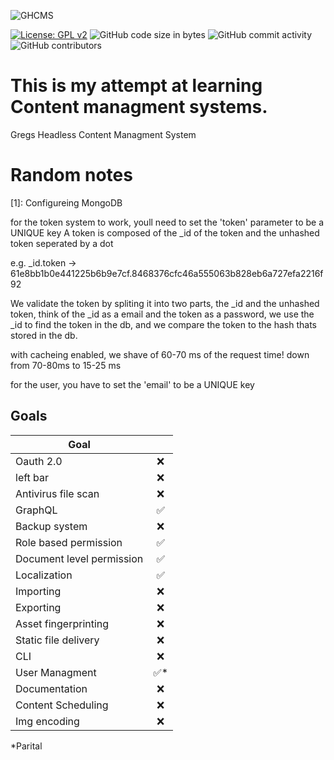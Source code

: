 
![GHCMS](https://raw.githubusercontent.com/GrzegorzManiak/GHCMS/master/GHcms.png)

[![License: GPL v2](https://img.shields.io/badge/License-GPL_v2-blue.svg)](https://www.gnu.org/licenses/old-licenses/gpl-2.0.en.html) 
![GitHub code size in bytes](https://img.shields.io/github/languages/code-size/GrzegorzManiak/GHCMS)
![GitHub commit activity](https://img.shields.io/github/commit-activity/w/GrzegorzManiak/GHCMS)
![GitHub contributors](https://img.shields.io/github/contributors/GrzegorzManiak/GHCMS)

# This is my attempt at learning Content managment systems.

Gregs
Headless
Content
Managment
System

# Random notes

[1]: Configureing MongoDB

for the token system to work, youll need to set the 'token' parameter to be a UNIQUE key
A token is composed of the _id of the token and the unhashed token seperated by a dot

e.g. _id.token -> 61e8bb1b0e441225b6b9e7cf.8468376cfc46a555063b828eb6a727efa2216f92

We validate the token by spliting it into two parts, the _id and the unhashed token, think of the _id as a email and the token as a password,
we use the _id to find the token in the db, and we compare the token to the hash thats stored in the db.

with cacheing enabled, we shave of 60-70 ms of the request time! down from 70-80ms to 15-25 ms

for the user, you have to set the 'email' to be a UNIQUE key


## Goals

| Goal |  |
| ------------- |:-------------:|
| Oauth 2.0 | ❌  |
| left bar | ❌  |
| Antivirus file scan | ❌ |
| GraphQL | ✅|
| Backup system | ❌ |
| Role based permission | ✅ |
| Document level permission | ✅ |
| Localization | ✅ |
| Importing | ❌ |
| Exporting | ❌ |
| Asset fingerprinting | ❌ |
| Static file delivery | ❌ |
| CLI | ❌ |
| User Managment | ✅* |
| Documentation | ❌ |
| Content Scheduling | ❌ |
| Img encoding | ❌ |

*Parital